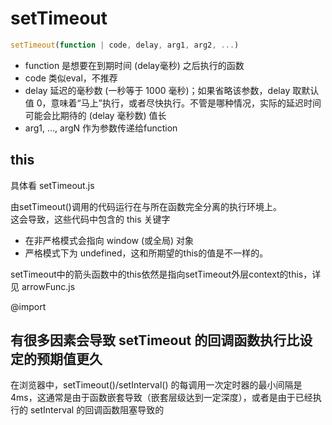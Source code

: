 # setTimeout

```js
setTimeout(function | code, delay, arg1, arg2, ...)
```

- function 是想要在到期时间 (delay毫秒) 之后执行的函数
- code 类似eval，不推荐
- delay 延迟的毫秒数 (一秒等于 1000 毫秒)；如果省略该参数，delay 取默认值 0，意味着“马上”执行，或者尽快执行。不管是哪种情况，实际的延迟时间可能会比期待的 (delay 毫秒数) 值长
- arg1, ..., argN  作为参数传递给function

## this

具体看 setTimeout.js

由setTimeout()调用的代码运行在与所在函数完全分离的执行环境上。  
这会导致，这些代码中包含的 this 关键字

- 在非严格模式会指向 window (或全局) 对象
- 严格模式下为 undefined，这和所期望的this的值是不一样的。

setTimeout中的箭头函数中的this依然是指向setTimeout外层context的this，详见 arrowFunc.js

@import 

## 有很多因素会导致 setTimeout 的回调函数执行比设定的预期值更久

在浏览器中，setTimeout()/setInterval() 的每调用一次定时器的最小间隔是 4ms，这通常是由于函数嵌套导致（嵌套层级达到一定深度），或者是由于已经执行的 setInterval 的回调函数阻塞导致的
